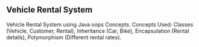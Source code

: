 ## Vehicle Rental System
Vehicle Rental System using Java oops Concepts.
Concepts Used: Classes (Vehicle, Customer, Rental), Inheritance (Car, Bike), Encapsulation (Rental details), Polymorphism (Different rental rates).
